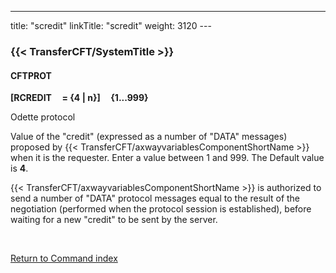 ---
title: "scredit"
linkTitle: "scredit"
weight: 3120
---<span id="scredit"></span>

### {{< TransferCFT/SystemTitle  >}}

#### CFTPROT

**[RCREDIT     = {4
&#124; n}]     {1...999}**

Odette protocol

Value of the "credit" (expressed as a number of "DATA"
messages) proposed by {{< TransferCFT/axwayvariablesComponentShortName  >}} when it is the requester. Enter a value
between 1 and 999. The Default value is ****4****.

{{< TransferCFT/axwayvariablesComponentShortName  >}} is authorized to send a number of "DATA" protocol
messages equal to the result of the negotiation (performed when the protocol
session is established), before waiting for a new "credit" to
be sent by the server.

 

[Return to Command index](../../)
